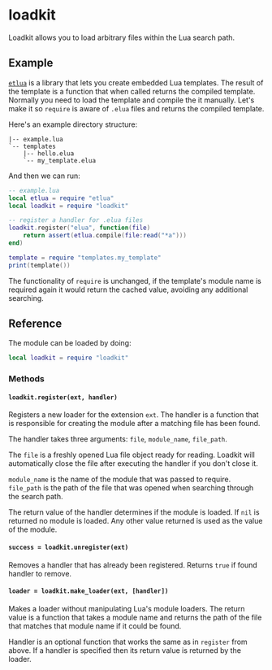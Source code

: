 # loadkit

Loadkit allows you to load arbitrary files within the Lua search path.

## Example

[`etlua`](http://github.com/leafo/etlua) is a library that lets you create
embedded Lua templates. The result of the template is a function that when
called returns the compiled template. Normally you need to load the template
and compile the it manually. Let's make it so `require` is aware of `.elua`
files and returns the compiled template.


Here's an example directory structure:

```
|-- example.lua
`-- templates
    |-- hello.elua
    `-- my_template.elua
```

And then we can run:

```lua
-- example.lua
local etlua = require "etlua"
local loadkit = require "loadkit"

-- register a handler for .elua files
loadkit.register("elua", function(file)
	return assert(etlua.compile(file:read("*a")))
end)

template = require "templates.my_template"
print(template())
```

The functionality of `require` is unchanged, if the template's module name is
required again it would return the cached value, avoiding any additional
searching.

## Reference

The module can be loaded by doing:

```lua
local loadkit = require "loadkit"
```

### Methods

#### `loadkit.register(ext, handler)`

Registers a new loader for the extension `ext`. The handler is a function that
is responsible for creating the module after a matching file has been found.

The handler takes three arguments: `file`, `module_name`, `file_path`.

The `file` is a freshly opened Lua file object ready for reading. Loadkit will
automatically close the file after executing the handler if you don't close it.

`module_name` is the name of the module that was passed to require. `file_path`
is the path of the file that was opened when searching through the search path.

The return value of the handler determines if the module is loaded. If `nil` is
returned no module is loaded. Any other value returned is used as the value of
the module.

#### `success = loadkit.unregister(ext)`

Removes a handler that has already been registered. Returns `true` if found
handler to remove.

#### `loader = loadkit.make_loader(ext, [handler])`

Makes a loader without manipulating Lua's module loaders. The return value is a
function that takes a module name and returns the path of the file that matches
that module name if it could be found.

Handler is an optional function that works the same as in `register` from
above. If a handler is specified then its return value is returned by the
loader.

